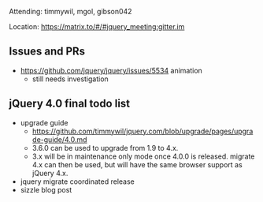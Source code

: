 Attending: timmywil, mgol, gibson042

Location: https://matrix.to/#/#jquery_meeting:gitter.im

## Issues and PRs
* https://github.com/jquery/jquery/issues/5534 animation
	- still needs investigation

## jQuery 4.0 final todo list
* upgrade guide
	- https://github.com/timmywil/jquery.com/blob/upgrade/pages/upgrade-guide/4.0.md
	- 3.6.0 can be used to upgrade from 1.9 to 4.x.
	- 3.x will be in maintenance only mode once 4.0.0 is released. migrate 4.x can then be used, but will have the same browser support as jQuery 4.x.
* jquery migrate coordinated release
* sizzle blog post
